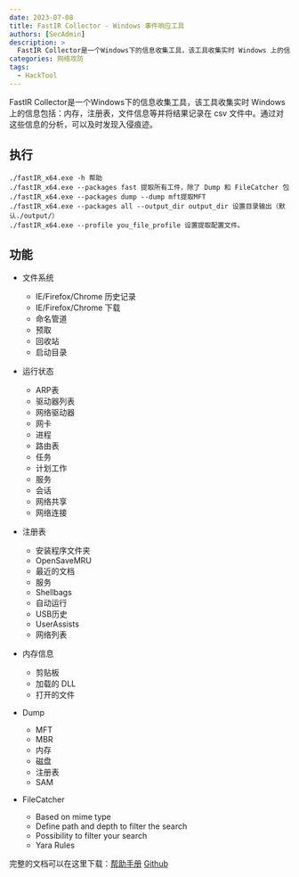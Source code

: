 ```yaml
---
date: 2023-07-08
title: FastIR Collector - Windows 事件响应工具
authors: [SecAdmin]
description: >
  FastIR Collector是一个Windows下的信息收集工具，该工具收集实时 Windows 上的信息包括：内存，注册表，文件信息等并将结果记录在 csv 文件中。通过对这些信息的分析，可以及时发现入侵痕迹。
categories: 网络攻防
tags:
  - HackTool
---
```


FastIR Collector是一个Windows下的信息收集工具，该工具收集实时 Windows 上的信息包括：内存，注册表，文件信息等并将结果记录在 csv 文件中。通过对这些信息的分析，可以及时发现入侵痕迹。

## 执行

```
./fastIR_x64.exe -h 帮助
./fastIR_x64.exe --packages fast 提取所有工件，除了 Dump 和 FileCatcher 包
./fastIR_x64.exe --packages dump --dump mft提取MFT
./fastIR_x64.exe --packages all --output_dir output_dir 设置目录输出（默认./output/）
./fastIR_x64.exe --profile you_file_profile 设置提取配置文件。
```

## 功能

* 文件系统
	- IE/Firefox/Chrome 历史记录
	- IE/Firefox/Chrome 下载
	- 命名管道
	- 预取
	- 回收站
	- 启动目录

* 运行状态
	- ARP表
	- 驱动器列表
	- 网络驱动器
	- 网卡
	- 进程
	- 路由表
	- 任务
	- 计划工作
	- 服务
	- 会话
	- 网络共享
	- 网络连接

* 注册表
	- 安装程序文件夹
	- OpenSaveMRU
	- 最近的文档
	- 服务
	- Shellbags
	- 自动运行
	- USB历史
	- UserAssists
	- 网络列表

* 内存信息
	- 剪贴板
	- 加载的 DLL
	- 打开的文件

* Dump
	- MFT
	- MBR
	- 内存
	- 磁盘
	- 注册表
	- SAM

* FileCatcher
	- Based on mime type
	- Define path and depth to filter the search
	- Possibility to filter your search
	- Yara Rules


完整的文档可以在这里下载：[帮助手册](https://github.com/SekoiaLab/Fastir_Collector/blob/master/documentation/FastIR_Documentation.pdf) [Github](https://github.com/SekoiaLab/Fastir_Collector)
